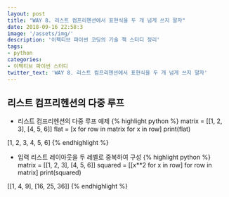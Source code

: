 ```yaml
---
layout: post
title: "WAY 8. 리스트 컴프리헨션에서 표현식을 두 개 넘게 쓰지 말자"
date: 2018-09-16 22:58:3
image: '/assets/img/'
description: '이펙티브 파이썬 코딩의 기술 책 스터디 정리'
tags:
- python
categories:
- 이펙티브 파이썬 스터디
twitter_text: 'WAY 8. 리스트 컴프리헨션에서 표현식을 두 개 넘게 쓰지 말자'
---
```


## 리스트 컴프리헨션의 다중 루프
- 리스트 컴프리헨션의 다중 루프 예제
{% highlight python %}
matrix = [[1, 2, 3], [4, 5, 6]]
flat = [x for row in matrix for x in row]
print(flat)

>>>
[1, 2, 3, 4, 5, 6]
{% endhighlight %}
- 입력 리스트 레이아웃을 두 레벨로 중복하여 구성
{% highlight python %}
matrix = [[1, 2, 3], [4, 5, 6]]
squared = [[x**2 for x in row] for row in matrix]
print(squared)

>>>
[[1, 4, 9], [16, 25, 36]]
{% endhighlight %}

